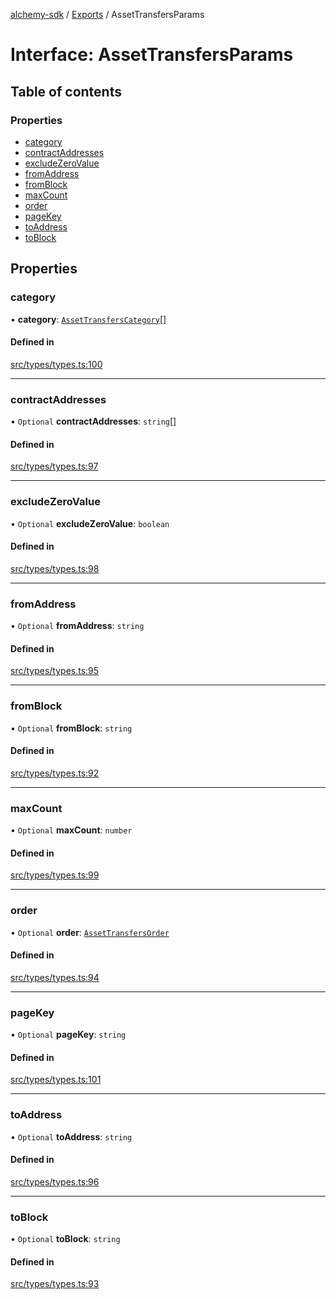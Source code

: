 [alchemy-sdk](../README.md) / [Exports](../modules.md) / AssetTransfersParams

# Interface: AssetTransfersParams

## Table of contents

### Properties

- [category](AssetTransfersParams.md#category)
- [contractAddresses](AssetTransfersParams.md#contractaddresses)
- [excludeZeroValue](AssetTransfersParams.md#excludezerovalue)
- [fromAddress](AssetTransfersParams.md#fromaddress)
- [fromBlock](AssetTransfersParams.md#fromblock)
- [maxCount](AssetTransfersParams.md#maxcount)
- [order](AssetTransfersParams.md#order)
- [pageKey](AssetTransfersParams.md#pagekey)
- [toAddress](AssetTransfersParams.md#toaddress)
- [toBlock](AssetTransfersParams.md#toblock)

## Properties

### category

• **category**: [`AssetTransfersCategory`](../enums/AssetTransfersCategory.md)[]

#### Defined in

[src/types/types.ts:100](https://github.com/alchemyplatform/alchemy-sdk-js/blob/6507682/src/types/types.ts#L100)

___

### contractAddresses

• `Optional` **contractAddresses**: `string`[]

#### Defined in

[src/types/types.ts:97](https://github.com/alchemyplatform/alchemy-sdk-js/blob/6507682/src/types/types.ts#L97)

___

### excludeZeroValue

• `Optional` **excludeZeroValue**: `boolean`

#### Defined in

[src/types/types.ts:98](https://github.com/alchemyplatform/alchemy-sdk-js/blob/6507682/src/types/types.ts#L98)

___

### fromAddress

• `Optional` **fromAddress**: `string`

#### Defined in

[src/types/types.ts:95](https://github.com/alchemyplatform/alchemy-sdk-js/blob/6507682/src/types/types.ts#L95)

___

### fromBlock

• `Optional` **fromBlock**: `string`

#### Defined in

[src/types/types.ts:92](https://github.com/alchemyplatform/alchemy-sdk-js/blob/6507682/src/types/types.ts#L92)

___

### maxCount

• `Optional` **maxCount**: `number`

#### Defined in

[src/types/types.ts:99](https://github.com/alchemyplatform/alchemy-sdk-js/blob/6507682/src/types/types.ts#L99)

___

### order

• `Optional` **order**: [`AssetTransfersOrder`](../enums/AssetTransfersOrder.md)

#### Defined in

[src/types/types.ts:94](https://github.com/alchemyplatform/alchemy-sdk-js/blob/6507682/src/types/types.ts#L94)

___

### pageKey

• `Optional` **pageKey**: `string`

#### Defined in

[src/types/types.ts:101](https://github.com/alchemyplatform/alchemy-sdk-js/blob/6507682/src/types/types.ts#L101)

___

### toAddress

• `Optional` **toAddress**: `string`

#### Defined in

[src/types/types.ts:96](https://github.com/alchemyplatform/alchemy-sdk-js/blob/6507682/src/types/types.ts#L96)

___

### toBlock

• `Optional` **toBlock**: `string`

#### Defined in

[src/types/types.ts:93](https://github.com/alchemyplatform/alchemy-sdk-js/blob/6507682/src/types/types.ts#L93)
